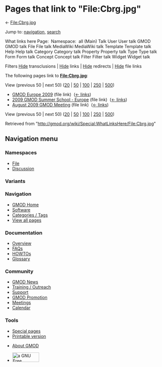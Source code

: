 <div id="mw-page-base" class="noprint">

</div>

<div id="mw-head-base" class="noprint">

</div>

<div id="content" class="mw-body" role="main">

<span id="top"></span>

<div id="mw-js-message" style="display:none;">

</div>



# <span dir="auto">Pages that link to "File:Cbrg.jpg"</span>

<div id="bodyContent">

<div id="contentSub">

← [File:Cbrg.jpg](/wiki/File:Cbrg.jpg "File:Cbrg.jpg")

</div>

<div id="jump-to-nav" class="mw-jump">

Jump to: [navigation](#mw-navigation), [search](#p-search)

</div>

<div id="mw-content-text">

What links here Page:  Namespace:  all (Main) Talk User User talk GMOD
GMOD talk File File talk MediaWiki MediaWiki talk Template Template talk
Help Help talk Category Category talk Property Property talk Type Type
talk Form Form talk Concept Concept talk Filter Filter talk Widget
Widget talk

Filters
[Hide](/mediawiki/index.php?title=Special:WhatLinksHere/File:Cbrg.jpg&hidetrans=1 "Special:WhatLinksHere/File:Cbrg.jpg")
transclusions \|
[Hide](/mediawiki/index.php?title=Special:WhatLinksHere/File:Cbrg.jpg&hidelinks=1 "Special:WhatLinksHere/File:Cbrg.jpg")
links \|
[Hide](/mediawiki/index.php?title=Special:WhatLinksHere/File:Cbrg.jpg&hideredirs=1 "Special:WhatLinksHere/File:Cbrg.jpg")
redirects \|
[Hide](/mediawiki/index.php?title=Special:WhatLinksHere/File:Cbrg.jpg&hideimages=1 "Special:WhatLinksHere/File:Cbrg.jpg")
file links

The following pages link to
**[File:Cbrg.jpg](/wiki/File:Cbrg.jpg "File:Cbrg.jpg")**:

View (previous 50 \| next 50)
([20](/mediawiki/index.php?title=Special:WhatLinksHere/File:Cbrg.jpg&limit=20 "Special:WhatLinksHere/File:Cbrg.jpg")
\|
[50](/mediawiki/index.php?title=Special:WhatLinksHere/File:Cbrg.jpg&limit=50 "Special:WhatLinksHere/File:Cbrg.jpg")
\|
[100](/mediawiki/index.php?title=Special:WhatLinksHere/File:Cbrg.jpg&limit=100 "Special:WhatLinksHere/File:Cbrg.jpg")
\|
[250](/mediawiki/index.php?title=Special:WhatLinksHere/File:Cbrg.jpg&limit=250 "Special:WhatLinksHere/File:Cbrg.jpg")
\|
[500](/mediawiki/index.php?title=Special:WhatLinksHere/File:Cbrg.jpg&limit=500 "Special:WhatLinksHere/File:Cbrg.jpg"))

- [GMOD Europe 2009](/wiki/GMOD_Europe_2009 "GMOD Europe 2009") (file
  link) ‎ <span class="mw-whatlinkshere-tools">([←
  links](/mediawiki/index.php?title=Special:WhatLinksHere&target=GMOD+Europe+2009 "Special:WhatLinksHere"))</span>
- [2009 GMOD Summer School -
  Europe](/wiki/2009_GMOD_Summer_School_-_Europe "2009 GMOD Summer School - Europe")
  (file link) ‎ <span class="mw-whatlinkshere-tools">([←
  links](/mediawiki/index.php?title=Special:WhatLinksHere&target=2009+GMOD+Summer+School+-+Europe "Special:WhatLinksHere"))</span>
- [August 2009 GMOD
  Meeting](/wiki/August_2009_GMOD_Meeting "August 2009 GMOD Meeting")
  (file link) ‎ <span class="mw-whatlinkshere-tools">([←
  links](/mediawiki/index.php?title=Special:WhatLinksHere&target=August+2009+GMOD+Meeting "Special:WhatLinksHere"))</span>

View (previous 50 \| next 50)
([20](/mediawiki/index.php?title=Special:WhatLinksHere/File:Cbrg.jpg&limit=20 "Special:WhatLinksHere/File:Cbrg.jpg")
\|
[50](/mediawiki/index.php?title=Special:WhatLinksHere/File:Cbrg.jpg&limit=50 "Special:WhatLinksHere/File:Cbrg.jpg")
\|
[100](/mediawiki/index.php?title=Special:WhatLinksHere/File:Cbrg.jpg&limit=100 "Special:WhatLinksHere/File:Cbrg.jpg")
\|
[250](/mediawiki/index.php?title=Special:WhatLinksHere/File:Cbrg.jpg&limit=250 "Special:WhatLinksHere/File:Cbrg.jpg")
\|
[500](/mediawiki/index.php?title=Special:WhatLinksHere/File:Cbrg.jpg&limit=500 "Special:WhatLinksHere/File:Cbrg.jpg"))

</div>

<div class="printfooter">

Retrieved from
"<http://gmod.org/wiki/Special:WhatLinksHere/File:Cbrg.jpg>"

</div>

<div id="catlinks" class="catlinks catlinks-allhidden">

</div>

<div class="visualClear">

</div>

</div>

</div>

<div id="mw-navigation">

## Navigation menu

<div id="mw-head">



<div id="left-navigation">

<div id="p-namespaces" class="vectorTabs" role="navigation"
aria-labelledby="p-namespaces-label">

### Namespaces

- <span id="ca-nstab-image"><a href="/wiki/File:Cbrg.jpg" accesskey="c"
  title="View the file page [c]">File</a></span>
- <span id="ca-talk"><a
  href="/mediawiki/index.php?title=File_talk:Cbrg.jpg&amp;action=edit&amp;redlink=1"
  accesskey="t"
  title="Discussion about the content page [t]">Discussion</a></span>

</div>

<div id="p-variants" class="vectorMenu emptyPortlet" role="navigation"
aria-labelledby="p-variants-label">

### 

### Variants[](#)

<div class="menu">

</div>

</div>

</div>

<div id="right-navigation">





</div>



</div>

</div>

</div>

<div id="mw-panel">

<div id="p-logo" role="banner">

<a href="/wiki/Main_Page"
style="background-image: url(http://gmod.org/images/GMOD-cogs.png);"
title="Visit the main page"></a>

</div>

<div id="p-Navigation" class="portal" role="navigation"
aria-labelledby="p-Navigation-label">

### Navigation

<div class="body">

- <span id="n-GMOD-Home">[GMOD Home](/wiki/Main_Page)</span>
- <span id="n-Software">[Software](/wiki/GMOD_Components)</span>
- <span id="n-Categories-.2F-Tags">[Categories /
  Tags](/wiki/Categories)</span>
- <span id="n-View-all-pages">[View all
  pages](/wiki/Special:AllPages)</span>

</div>

</div>

<div id="p-Documentation" class="portal" role="navigation"
aria-labelledby="p-Documentation-label">

### Documentation

<div class="body">

- <span id="n-Overview">[Overview](/wiki/Overview)</span>
- <span id="n-FAQs">[FAQs](/wiki/Category:FAQ)</span>
- <span id="n-HOWTOs">[HOWTOs](/wiki/Category:HOWTO)</span>
- <span id="n-Glossary">[Glossary](/wiki/Glossary)</span>

</div>

</div>

<div id="p-Community" class="portal" role="navigation"
aria-labelledby="p-Community-label">

### Community

<div class="body">

- <span id="n-GMOD-News">[GMOD News](/wiki/GMOD_News)</span>
- <span id="n-Training-.2F-Outreach">[Training /
  Outreach](/wiki/Training_and_Outreach)</span>
- <span id="n-Support">[Support](/wiki/Support)</span>
- <span id="n-GMOD-Promotion">[GMOD
  Promotion](/wiki/GMOD_Promotion)</span>
- <span id="n-Meetings">[Meetings](/wiki/Meetings)</span>
- <span id="n-Calendar">[Calendar](/wiki/Calendar)</span>

</div>

</div>

<div id="p-tb" class="portal" role="navigation"
aria-labelledby="p-tb-label">

### Tools

<div class="body">

- <span id="t-specialpages"><a href="/wiki/Special:SpecialPages" accesskey="q"
  title="A list of all special pages [q]">Special pages</a></span>
- <span id="t-print"><a
  href="/mediawiki/index.php?title=Special:WhatLinksHere/File:Cbrg.jpg&amp;printable=yes"
  rel="alternate" accesskey="p"
  title="Printable version of this page [p]">Printable version</a></span>

</div>

</div>

</div>

</div>

<div id="footer" role="contentinfo">

- <span id="footer-places-about">[About
  GMOD](/wiki/GMOD:About "GMOD:About")</span>

<!-- -->

- <span id="footer-copyrightico">[<img src="http://www.gnu.org/graphics/gfdl-logo-small.png" width="88"
  height="31" alt="a GNU Free Documentation License" />](http://www.gnu.org/licenses/fdl-1.3.html)</span>




</div>
